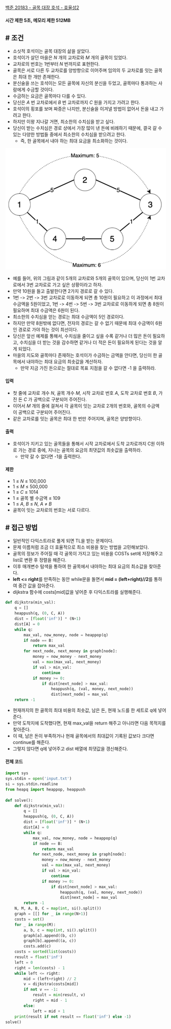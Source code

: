 
[백준 20183 - 골목 대장 호석 - 효율성2](https://www.acmicpc.net/problem/20183)

#### **시간 제한 5초, 메모리 제한 512MB**

## **# 조건**

- 소싯적 호석이는 골목 대장의 삶을 살았다. 
- 호석이가 살던 마을은 _N_ 개의 교차로와 _M_ 개의 골목이 있었다. 
- 교차로의 번호는 1번부터 _N_ 번까지로 표현한다. 
- 골목은 서로 다른 두 교차로를 양방향으로 이어주며 임의의 두 교차로를 잇는 골목은 최대 한 개만 존재한다. 
- 분신술을 쓰는 호석이는 모든 골목에 자신의 분신을 두었고, 골목마다 통과하는 사람에게 수금할 것이다. 
- 수금하는 요금은 골목마다 다를 수 있다.
- 당신은 _A_ 번 교차로에서 _B_ 번 교차로까지 _C_ 원을 가지고 가려고 한다. 
- 호석이의 횡포를 보며 짜증은 나지만, 분신술을 이겨낼 방법이 없어서 돈을 내고 가려고 한다. 
- 하지만 이왕 지나갈 거면, 최소한의 수치심을 받고 싶다. 
- 당신이 받는 수치심은 경로 상에서 가장 많이 낸 돈에 비례하기 때문에, 결국 갈 수 있는 다양한 방법들 중에서 최소한의 수치심을 받으려고 한다. 
	- 즉, 한 골목에서 내야 하는 최대 요금을 최소화하는 것이다.

![](assets/Pasted%20image%2020231003105805.png)

- 예를 들어, 위의 그림과 같이 5개의 교차로와 5개의 골목이 있으며, 당신이 1번 교차로에서 3번 교차로로 가고 싶은 상황이라고 하자. 
- 만약 10원을 들고 출발한다면 2가지 경로로 갈 수 있다. 
- 1번 -> 2번 -> 3번 교차로로 이동하게 되면 총 10원이 필요하고 이 과정에서 최대 수금액을 5원이었고, 1번 -> 4번 -> 5번 -> 3번 교차로로 이동하게 되면 총 8원이 필요하며 최대 수금액은 6원이 된다. 
- 최소한의 수치심을 얻는 경로는 최대 수금액이 5인 경로이다. 
- 하지만 만약 8원밖에 없다면, 전자의 경로는 갈 수 없기 때문에 최대 수금액이 6원인 경로로 가야 하는 것이 최선이다.
- 당신은 앞선 예제를 통해서, 수치심을 줄이고 싶을 수록 같거나 더 많은 돈이 필요하고, 수치심을 더 받는 것을 감수하면 같거나 더 적은 돈이 필요하게 된다는 것을 알게 되었다. 
- 마을의 지도와 골목마다 존재하는 호석이가 수금하는 금액을 안다면, 당신이 한 골목에서 내야하는 최대 요금의 최솟값을 계산하자. 
	- 만약 지금 가진 돈으로는 절대로 목표 지점을 갈 수 없다면 -1 을 출력하라.

#### **입력**
- 첫 줄에 교차로 개수 _N_, 골목 개수 _M,_ 시작 교차로 번호 _A_, 도착 교차로 번호 _B_, 가진 돈 _C_ 가 공백으로 구분되어 주어진다. 
- 이어서 _M_ 개의 줄에 걸쳐서 각 골목이 잇는 교차로 2개의 번호와, 골목의 수금액이 공백으로 구분되어 주어진다. 
- 같은 교차로를 잇는 골목은 최대 한 번만 주어지며, 골목은 양방향이다.

#### **출력**
- 호석이가 지키고 있는 골목들을 통해서 시작 교차로에서 도착 교차로까지 C원 이하로 가는 경로 중에, 지나는 골목의 요금의 최댓값의 최솟값을 출력하라. 
	- 만약 갈 수 없다면 -1을 출력한다.

#### **제한**
- 1 ≤ _N_ ≤ 100,000
- 1 ≤ _M_ ≤ 500,000
- 1 ≤ _C_ ≤ 1014
- 1 ≤ 골목 별 수금액 ≤ 109
- 1 ≤ _A_, _B_ ≤ _N, A_ ≠ _B_
- 골목이 잇는 교차로의 번호는 서로 다르다.


## **# 접근 방법**

- 일반적인 다익스트라로 풀게 되면 TL을 받는 문제이다.
- 문제 이름처럼 조금 더 효율적으로 최소 비용을 찾는 방법을 고민해보았다.
- 골목의 정보가 주어질 때 각 골목이 가지고 있는 비용을 COSTs set에 저장해주고 list로 변환 후 정렬을 해준다.
- 이후 매개변수 탐색을 통하여 한 골목에서 내야하는 최대 요금의 최소값을 찾아준다.
- **left <= right**를 만족하는 동안 while문을 돌면서 **mid = (left+right)//2**를 통하여 중간 값을 잡아준다.
- dijkstra 함수에 costs[mid]값을 넣어준 후 다익스트라를 실행해준다.

```python
def dijkstra(min_val):  
    q = []  
    heappush(q, (0, C, A))  
    dist = [float('inf')] * (N+1)  
    dist[A] = 0  
    while q:  
        max_val, now_money, node = heappop(q)  
        if node == B:  
            return max_val  
        for next_node, next_money in graph[node]:  
            money = now_money - next_money  
            val = max(max_val, next_money)  
            if val > min_val:  
                continue  
            if money >= 0:  
                if dist[next_node] > max_val:  
                    heappush(q, (val, money, next_node))  
                    dist[next_node] = max_val  
    return -1
```

- 현재까지의 한 골목의 최대 비용의 최솟값, 남은 돈, 현재 노드를 한 세트로 q에 넣어준다.
- 만약 도착지에 도착했다면, 현재 max_val을 return 해주고 아니라면 다음 목적지를 찾아준다.
- 이 때, 남은 돈이 부족하거나 현재 골목에서의 최대값이 기록된 값보다 크다면 continue를 해준다.
- 그렇지 않다면 q에 넣어주고 dist 배열에 최댓값을 갱신해준다.

#### **전체 코드**
```python
import sys  
sys.stdin = open('input.txt')  
si = sys.stdin.readline  
from heapq import heappop, heappush  
  
def solve():  
    def dijkstra(min_val):  
        q = []  
        heappush(q, (0, C, A))  
        dist = [float('inf')] * (N+1)  
        dist[A] = 0  
        while q:  
            max_val, now_money, node = heappop(q)  
            if node == B:  
                return max_val  
            for next_node, next_money in graph[node]:  
                money = now_money - next_money  
                val = max(max_val, next_money)  
                if val > min_val:  
                    continue  
                if money >= 0:  
                    if dist[next_node] > max_val:  
                        heappush(q, (val, money, next_node))  
                        dist[next_node] = max_val  
        return -1  
    N, M, A, B, C = map(int, si().split())  
    graph = [[] for _ in range(N+1)]  
    costs = set()  
    for _ in range(M):  
        a, b, c = map(int, si().split())  
        graph[a].append((b, c))  
        graph[b].append((a, c))  
        costs.add(c)  
    costs = sorted(list(costs))  
    result = float('inf')  
    left = 0  
    right = len(costs) - 1  
    while left <= right:  
        mid = (left+right) // 2  
        v = dijkstra(costs[mid])  
        if not v == -1:  
            result = min(result, v)  
            right = mid - 1  
        else:  
            left = mid + 1  
    print(result if not result == float('inf') else -1)  
solve()
```